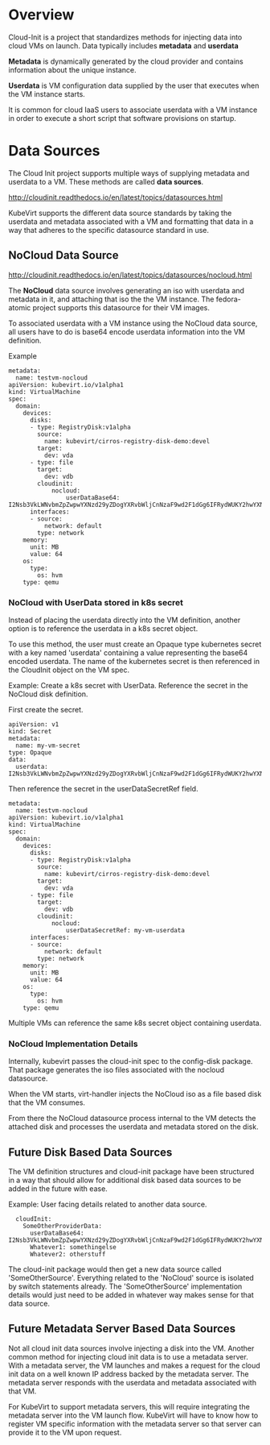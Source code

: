 # Overview
Cloud-Init is a project that standardizes methods for injecting data into cloud
VMs on launch.  Data typically includes **metadata** and **userdata**

**Metadata** is dynamically generated by the cloud provider and contains
information about the unique instance.

**Userdata** is VM configuration data supplied by the user that executes
when the VM instance starts.

It is common for cloud IaaS users to associate userdata with a VM instance in
order to execute a short script that software provisions on startup.

# Data Sources
The Cloud Init project supports multiple ways of supplying metadata and
userdata to a VM. These methods are called **data sources**.

http://cloudinit.readthedocs.io/en/latest/topics/datasources.html

KubeVirt supports the different data source standards by taking the userdata
and metadata associated with a VM and formatting that data in a way that
adheres to the specific datasource standard in use.

## NoCloud Data Source

http://cloudinit.readthedocs.io/en/latest/topics/datasources/nocloud.html

The **NoCloud** data source involves generating an iso with userdata and
metadata in it, and attaching that iso the the VM instance. The fedora-atomic
project supports this datasource for their VM images. 

To associated userdata with a VM instance using the NoCloud data source, all
users have to do is base64 encode userdata information into the VM definition. 

Example
```
metadata:
  name: testvm-nocloud
apiVersion: kubevirt.io/v1alpha1
kind: VirtualMachine
spec:
  domain:
    devices:
      disks:
      - type: RegistryDisk:v1alpha
        source:
          name: kubevirt/cirros-registry-disk-demo:devel
        target:
          dev: vda
      - type: file
        target:
          dev: vdb
        cloudinit:
            nocloud:
                userDataBase64: I2Nsb3VkLWNvbmZpZwpwYXNzd29yZDogYXRvbWljCnNzaF9wd2F1dGg6IFRydWUKY2hwYXNzd2Q6IHsgZXhwaXJlOiBGYWxzZSB9Cg==
      interfaces:
      - source:
          network: default
        type: network
    memory:
      unit: MB
      value: 64
    os:
      type:
        os: hvm
    type: qemu
```

### NoCloud with UserData stored in k8s secret

Instead of placing the userdata directly into the VM definition, another option
is to reference the userdata in a k8s secret object.

To use this method, the user must create an Opaque type kubernetes secret with
a key named 'userdata' containing a value representing the base64 encoded
userdata. The name of the kubernetes secret is then referenced in the CloudInit
object on the VM spec.

Example: Create a k8s secret with UserData. Reference the secret in the NoCloud
disk definition.

First create the secret.
```
apiVersion: v1
kind: Secret
metadata:
  name: my-vm-secret
type: Opaque
data:
  userdata: I2Nsb3VkLWNvbmZpZwpwYXNzd29yZDogYXRvbWljCnNzaF9wd2F1dGg6IFRydWUKY2hwYXNzd2Q6IHsgZXhwaXJlOiBGYWxzZSB9Cg==
```

Then reference the secret in the userDataSecretRef field.
```
metadata:
  name: testvm-nocloud
apiVersion: kubevirt.io/v1alpha1
kind: VirtualMachine
spec:
  domain:
    devices:
      disks:
      - type: RegistryDisk:v1alpha
        source:
          name: kubevirt/cirros-registry-disk-demo:devel
        target:
          dev: vda
      - type: file
        target:
          dev: vdb
        cloudinit:
            nocloud:
                userDataSecretRef: my-vm-userdata 
      interfaces:
      - source:
          network: default
        type: network
    memory:
      unit: MB
      value: 64
    os:
      type:
        os: hvm
    type: qemu
```

Multiple VMs can reference the same k8s secret object containing userdata.

### NoCloud Implementation Details

Internally, kubevirt passes the cloud-init spec to the config-disk package.
That package generates the iso files associated with the nocloud datasource.

When the VM starts, virt-handler injects the NoCloud iso as a file based disk
that the VM consumes.

From there the NoCloud datasource process internal to the VM detects the
attached disk and processes the userdata and metadata stored on the disk.

## Future Disk Based Data Sources
The VM definition structures and cloud-init package have been structured in a
way that should allow for additional disk based data sources to be added in the
future with ease. 

Example: User facing details related to another data source.
```
  cloudInit:
    SomeOtherProviderData:
      userDataBase64: I2Nsb3VkLWNvbmZpZwpwYXNzd29yZDogYXRvbWljCnNzaF9wd2F1dGg6IFRydWUKY2hwYXNzd2Q6IHsgZXhwaXJlOiBGYWxzZSB9Cg==
      Whatever1: somethingelse
      Whatever2: otherstuff
```

The cloud-init package would then get a new data source called
'SomeOtherSource'. Everything related to the 'NoCloud' source is isolated by
switch statements already. The 'SomeOtherSource' implementation details would
just need to be added in whatever way makes sense for that data source.

## Future Metadata Server Based Data Sources
Not all cloud init data sources involve injecting a disk into the VM. Another
common method for injecting cloud init data is to use a metadata server. With
a metadata server, the VM launches and makes a request for the cloud init
data on a well known IP address backed by the metadata server. The metadata
server responds with the userdata and metadata associated with that VM.

For KubeVirt to support metadata servers, this will require integrating
the metadata server into the VM launch flow. KubeVirt will have to know how to
register VM specific information with the metadata server so that server can
provide it to the VM upon request.

